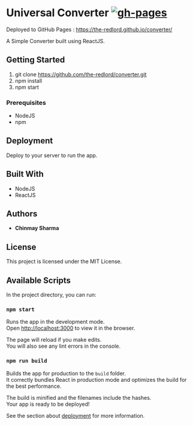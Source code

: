 # Universal Converter [![gh-pages](https://img.shields.io/badge/gh--pages-deployed-blue?logo=github)](https://the-redlord.github.io/converter/)

Deployed to GitHub Pages : https://the-redlord.github.io/converter/

A Simple Converter built using ReactJS.

## Getting Started

1. git clone https://github.com/the-redlord/converter.git
2. npm install
4. npm start

### Prerequisites

* NodeJS
* npm

## Deployment

Deploy to your server to run the app. 

## Built With

* NodeJS
* ReactJS

## Authors

* **Chinmay Sharma**

## License

This project is licensed under the MIT License.

## Available Scripts

In the project directory, you can run:

### `npm start`

Runs the app in the development mode.<br />
Open [http://localhost:3000](http://localhost:3000) to view it in the browser.

The page will reload if you make edits.<br />
You will also see any lint errors in the console.

### `npm run build`

Builds the app for production to the `build` folder.<br />
It correctly bundles React in production mode and optimizes the build for the best performance.

The build is minified and the filenames include the hashes.<br />
Your app is ready to be deployed!

See the section about [deployment](https://facebook.github.io/create-react-app/docs/deployment) for more information.
